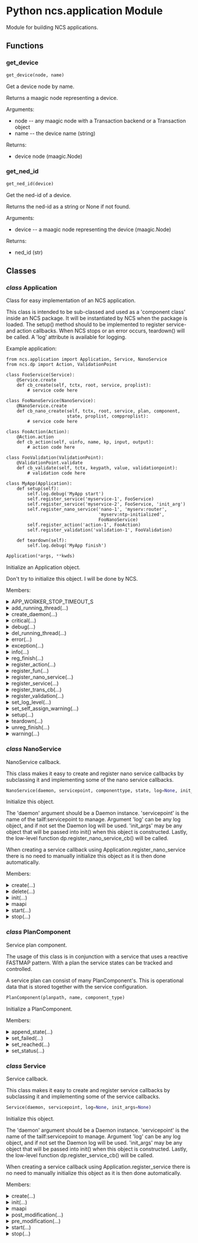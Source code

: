 # Python ncs.application Module

Module for building NCS applications.

## Functions

### get_device

```python
get_device(node, name)
```

Get a device node by name.

Returns a maagic node representing a device.

Arguments:

* node -- any maagic node with a Transaction backend or a Transaction object
* name -- the device name (string)

Returns:

* device node (maagic.Node)

### get_ned_id

```python
get_ned_id(device)
```

Get the ned-id of a device.

Returns the ned-id as a string or None if not found.

Arguments:

* device -- a maagic node representing the device (maagic.Node)

Returns:

* ned_id (str)


## Classes

### _class_ **Application**

Class for easy implementation of an NCS application.

This class is intended to be sub-classed and used as a 'component class'
inside an NCS package. It will be instantiated by NCS when the package
is loaded. The setup() method should to be implemented to register
service- and action callbacks. When NCS stops or an error occurs,
teardown() will be called. A 'log' attribute is available for logging.

Example application:

    from ncs.application import Application, Service, NanoService
    from ncs.dp import Action, ValidationPoint

    class FooService(Service):
        @Service.create
        def cb_create(self, tctx, root, service, proplist):
            # service code here

    class FooNanoService(NanoService):
        @NanoService.create
        def cb_nano_create(self, tctx, root, service, plan, component,
                           state, proplist, compproplist):
            # service code here

    class FooAction(Action):
        @Action.action
        def cb_action(self, uinfo, name, kp, input, output):
            # action code here

    class FooValidation(ValidationPoint):
        @ValidationPoint.validate
        def cb_validate(self, tctx, keypath, value, validationpoint):
            # validation code here

    class MyApp(Application):
        def setup(self):
            self.log.debug('MyApp start')
            self.register_service('myservice-1', FooService)
            self.register_service('myservice-2', FooService, 'init_arg')
            self.register_nano_service('nano-1', 'myserv:router',
                                       'myserv:ntp-initialized',
                                       FooNanoService)
            self.register_action('action-1', FooAction)
            self.register_validation('validation-1', FooValidation)

        def teardown(self):
            self.log.debug('MyApp finish')

```python
Application(*args, **kwds)
```

Initialize an Application object.

Don't try to initialize this object. I will be done by NCS.

Members:

<details>

<summary>APP_WORKER_STOP_TIMEOUT_S</summary>

```python
APP_WORKER_STOP_TIMEOUT_S = 1
```


</details>

<details>

<summary>add_running_thread(...)</summary>

Method:

```python
add_running_thread(self, class_name)
```


</details>

<details>

<summary>create_daemon(...)</summary>

Method:

```python
create_daemon(self, name=None)
```

Name the underlying dp.Daemon object (deprecated)

</details>

<details>

<summary>critical(...)</summary>

Method:

```python
critical(self, line)
```


</details>

<details>

<summary>debug(...)</summary>

Method:

```python
debug(self, line)
```


</details>

<details>

<summary>del_running_thread(...)</summary>

Method:

```python
del_running_thread(self, class_name)
```


</details>

<details>

<summary>error(...)</summary>

Method:

```python
error(self, line)
```


</details>

<details>

<summary>exception(...)</summary>

Method:

```python
exception(self, line)
```


</details>

<details>

<summary>info(...)</summary>

Method:

```python
info(self, line)
```


</details>

<details>

<summary>reg_finish(...)</summary>

Method:

```python
reg_finish(self, cbfun)
```


</details>

<details>

<summary>register_action(...)</summary>

Method:

```python
register_action(self, actionpoint, action_cls, init_args=None)
```

Register an action callback class.

Call this method to register 'action_cls' as the action callback
class for action point 'actionpoint'. 'action_cls' should be a
subclass of dp.Action. If the optional argument 'init_args' is
supplied it will be passed in to the init() method of the subclass.

Arguments:

* actionpoint -- actionpoint (str)
* action_cls -- action callback class
* init_args -- initial arguments (optional)

</details>

<details>

<summary>register_fun(...)</summary>

Method:

```python
register_fun(self, start_fun, stop_fun)
```

Register custom start and stop functions.

Call this method to register a start and stop function that
will be called with a dp.Daemon.State during application
setup.

Example start and stop functions:

    def my_start_fun(state):
        state.log.info('my_start_fun START')
        return (state, time.time())

    def my_stop_fun(fun_data):
        (state, start_time) = fun_data
        state.log.info('my_start_fun started {}'.format(start_time))
        state.log.info('my_start_fun STOP')

Arguments:

* start_fun -- start function (fun)
* stop_fun -- stop function (fun)

</details>

<details>

<summary>register_nano_service(...)</summary>

Method:

```python
register_nano_service(self, servicepoint, componenttype, state, nano_service_cls, init_args=None)
```

Register a nano service callback class.

Call this method to register 'nano_service_cls' as the nano service
callback class for service point 'servicepoint'.
'nano service_cls' should be a subclass of NanoService.
If the optional argument 'init_args' is supplied
it will be passed in to the init() method of the subclass.

Arguments:

* servicepoint -- servicepoint (str)
* componenttype -- nano plan component(str)
* state -- nano plan state (str)
* service_cls -- service callback class
* init_args -- initial arguments (optional)

</details>

<details>

<summary>register_service(...)</summary>

Method:

```python
register_service(self, servicepoint, service_cls, init_args=None)
```

Register a service callback class.

Call this method to register 'service_cls' as the service callback
class for service point 'servicepoint'. 'service_cls' should be a
subclass of Service. If the optional argument 'init_args' is supplied
it will be passed in to the init() method of the subclass.

Arguments:

* servicepoint -- servicepoint (str)
* service_cls -- service callback class
* init_args -- initial arguments (optional)

</details>

<details>

<summary>register_trans_cb(...)</summary>

Method:

```python
register_trans_cb(self, trans_cb_cls)
```

Register a transaction callback class.

If a custom transaction callback implementation is needed, call this
method with the transaction callback class as the 'trans_cb_cls'
argument.

Arguments:

* trans_cb_cls -- transaction callback class

</details>

<details>

<summary>register_validation(...)</summary>

Method:

```python
register_validation(self, validationpoint, validation_cls, init_args=None)
```

Register a validation callback class.

Call this method to register 'validation_cls' as the
validation callback class for validation point
'validationpoint'. 'validation_cls' should be a subclass of
ValidationPoint. If the optional argument 'init_args' is
supplied it will be passed in to the init() method of the
subclass.

Arguments:

* validationpoint -- validationpoint (str)
* validation_cls -- validation callback class
* init_args -- initial arguments (optional)

</details>

<details>

<summary>set_log_level(...)</summary>

Method:

```python
set_log_level(self, log_level)
```

Set log level for all workers (only relevant for
_ProcessAppWorker)

Arguments:

* log_level -- logging level, using logging.Logger (int)

</details>

<details>

<summary>set_self_assign_warning(...)</summary>

Method:

```python
set_self_assign_warning(self, warning)
```

Set self assign warning for all workers.

Arguments:

* warning -- warning type (alarm, log, off). (string)

</details>

<details>

<summary>setup(...)</summary>

Method:

```python
setup(self)
```

Application setup method.

Override this method to register actions and services. Any other
initialization could also be done here. If the call to this method
throws an exception the teardown method will be immediately called
and the application shutdown.

</details>

<details>

<summary>teardown(...)</summary>

Method:

```python
teardown(self)
```

Application teardown method.

Override this method to clean up custom resources allocated in
setup().

</details>

<details>

<summary>unreg_finish(...)</summary>

Method:

```python
unreg_finish(self, cbfun)
```


</details>

<details>

<summary>warning(...)</summary>

Method:

```python
warning(self, line)
```


</details>

### _class_ **NanoService**

NanoService callback.

This class makes it easy to create and register nano service callbacks by
subclassing it and implementing some of the nano service callbacks.

```python
NanoService(daemon, servicepoint, componenttype, state, log=None, init_args=None)
```

Initialize this object.

The 'daemon' argument should be a Daemon instance. 'servicepoint'
is the name of the tailf:servicepoint to manage. Argument 'log' can
be any log object, and if not set the Daemon log will be used.
'init_args' may be any object that will be passed into init() when
this object is constructed. Lastly, the low-level function
dp.register_nano_service_cb() will be called.

When creating a service callback using Application.register_nano_service
there is no need to manually initialize this object as it is then
done automatically.

Members:

<details>

<summary>create(...)</summary>

Static method:

```python
create(fn)
```

Decorator for the cb_nano_create callback.

Using this decorator alters the signature of the cb_create callback
and passes in maagic.Node objects for root and service.
The maagic.Node objects received in 'root' and 'service' are backed
by a MAAPI connection with the FASTMAP handle attached. To update
'proplist' simply return it from this function.

Example of a decorated cb_create:

    @NanoService.create
    def cb_nano_create(self, tctx, root,
                       service, plan, component, state,
                       proplist, compproplist):
        pass

Callback arguments:

* tctx - transaction context (TransCtxRef)
* root -- root node (maagic.Node)
* service -- service node (maagic.Node)
* plan -- current plan node (maagic.Node)
* component -- plan component active for this invokation
* state -- plan component state active for this invokation
* proplist - properties (list(tuple(str, str)))
* compproplist - component properties (list(tuple(str, str)))

</details>

<details>

<summary>delete(...)</summary>

Static method:

```python
delete(fn)
```

Decorator for the cb_nano_delete callback.

Using this decorator alters the signature of the cb_delete callback
and passes in maagic.Node objects for root and service.
The maagic.Node objects received in 'root' and 'service' are backed
by a MAAPI connection with the FASTMAP handle attached. To update
'proplist' simply return it from this function.

Example of a decorated cb_create:

    @NanoService.delete
    def cb_nano_delete(self, tctx, root,
                       service, plan, component, state,
                       proplist, compproplist):
        pass

Callback arguments:

* tctx - transaction context (TransCtxRef)
* root -- root node (maagic.Node)
* service -- service node (maagic.Node)
* plan -- current plan node (maagic.Node)
* component -- plan component active for this invokation
* state -- plan component state active for this invokation
* proplist - properties (list(tuple(str, str)))
* compproplist - component properties (list(tuple(str, str)))

</details>

<details>

<summary>init(...)</summary>

Method:

```python
init(self, init_args)
```

Custom initialization.

When registering a service using Application this method will be
called with the 'init_args' passed into the register_service()
function.

</details>

<details>

<summary>maapi</summary>

_Readonly property_


</details>

<details>

<summary>start(...)</summary>

Method:

```python
start(self)
```

Start NanoService

</details>

<details>

<summary>stop(...)</summary>

Method:

```python
stop(self)
```

Stop NanoService

</details>

### _class_ **PlanComponent**

Service plan component.

The usage of this class is in conjunction with a service that
uses a reactive FASTMAP pattern.
With a plan the service states can be tracked and controlled.

A service plan can consist of many PlanComponent's.
This is operational data that is stored together with the service
configuration.

```python
PlanComponent(planpath, name, component_type)
```

Initialize a PlanComponent.

Members:

<details>

<summary>append_state(...)</summary>

Method:

```python
append_state(self, state_name)
```

Append a new state to this plan component.

The state status will be initialized to 'ncs:not-reached'.

</details>

<details>

<summary>set_failed(...)</summary>

Method:

```python
set_failed(self, state_name)
```

Set state status to 'ncs:failed'.

</details>

<details>

<summary>set_reached(...)</summary>

Method:

```python
set_reached(self, state_name)
```

Set state status to 'ncs:reached'.

</details>

<details>

<summary>set_status(...)</summary>

Method:

```python
set_status(self, state_name, status)
```

Set state status.

</details>

### _class_ **Service**

Service callback.

This class makes it easy to create and register service callbacks by
subclassing it and implementing some of the service callbacks.

```python
Service(daemon, servicepoint, log=None, init_args=None)
```

Initialize this object.

The 'daemon' argument should be a Daemon instance. 'servicepoint'
is the name of the tailf:servicepoint to manage. Argument 'log' can
be any log object, and if not set the Daemon log will be used.
'init_args' may be any object that will be passed into init() when
this object is constructed. Lastly, the low-level function
dp.register_service_cb() will be called.

When creating a service callback using Application.register_service
there is no need to manually initialize this object as it is then
done automatically.

Members:

<details>

<summary>create(...)</summary>

Static method:

```python
create(fn)
```

Decorator for the cb_create callback.

Using this decorator alters the signature of the cb_create callback
and passes in maagic.Node objects for root and service.
The maagic.Node objects received in 'root' and 'service' are backed
by a MAAPI connection with the FASTMAP handle attached. To update
'proplist' simply return it from this function.

Example of a decorated cb_create:

    @Service.create
    def cb_create(self, tctx, root, service, proplist):
        pass

Callback arguments:

* tctx - transaction context (TransCtxRef)
* root -- root node (maagic.Node)
* service -- service node (maagic.Node)
* proplist - properties (list(tuple(str, str)))

</details>

<details>

<summary>init(...)</summary>

Method:

```python
init(self, init_args)
```

Custom initialization.

When registering a service using Application this method will be
called with the 'init_args' passed into the register_service()
function.

</details>

<details>

<summary>maapi</summary>

_Readonly property_


</details>

<details>

<summary>post_modification(...)</summary>

Static method:

```python
post_modification(fn)
```

Decorator for the cb_post_modification callback.

For details see Service.pre_modification decorator.

</details>

<details>

<summary>pre_modification(...)</summary>

Static method:

```python
pre_modification(fn)
```

Decorator for the cb_pre_modification callback.

Using this decorator alters the signature of the cb_pre_modification.
callback and passes in a maagic.Node object for root.
This method is invoked outside FASTMAP. To update 'proplist' simply
return it from this function.

Example of a decorated cb_pre_modification:

    @Service.pre_modification
    def cb_pre_modification(self, tctx, op, kp, root, proplist):
        pass

Callback arguments:

* tctx - transaction context (TransCtxRef)
* op -- operation (int)
* kp -- keypath (HKeypathRef)
* root -- root node (maagic.Node)
* proplist - properties (list(tuple(str, str)))

</details>

<details>

<summary>start(...)</summary>

Method:

```python
start(self)
```

Start Service

</details>

<details>

<summary>stop(...)</summary>

Method:

```python
stop(self)
```

Stop Service

</details>

